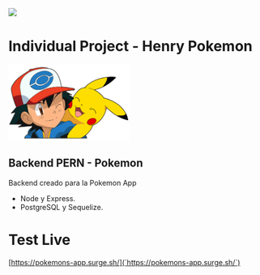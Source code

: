 <p align='left'>
    <img src='https://static.wixstatic.com/media/85087f_0d84cbeaeb824fca8f7ff18d7c9eaafd~mv2.png/v1/fill/w_160,h_30,al_c,q_85,usm_0.66_1.00_0.01/Logo_completo_Color_1PNG.webp' </img>
</p>

# Individual Project - Henry Pokemon

<p align="left">
  <img height="150" src="./pokemon.png" />
</p>


## Backend PERN - Pokemon

  Backend creado para la Pokemon App
 
  - Node y Express.
  - PostgreSQL y Sequelize.

  # Test Live

  [https://pokemons-app.surge.sh/](`https://pokemons-app.surge.sh/`)